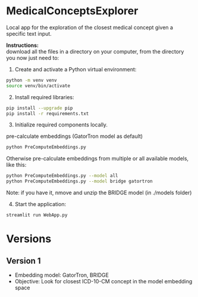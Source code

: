 # MedicalConceptsExplorer
Local app for the exploration of the closest medical concept given a specific text input. 

**Instructions:**<br>
download all the files in a directory on your computer, from the directory you now just need to:

1. Create and activate a Python virtual environment:
```bash
python -m venv venv
source venv/bin/activate
```

2. Install required libraries:
```bash
pip install --upgrade pip
pip install -r requirements.txt
```

3. Initialize required components locally.<br>

pre-calculate embeddings (GatorTron model as default)
```bash
python PreComputeEmbeddings.py
```
Otherwise pre-calculate embeddings from multiple or all available models, like this:
```bash
python PreComputeEmbeddings.py --model all
python PreComputeEmbeddings.py --model bridge gatortron
```
Note: if you have it, nmove and unzip the BRIDGE model (in ./models folder)

4. Start the application:
```bash
streamlit run WebApp.py
```

# Versions  

## Version 1
- Embedding model: GatorTron, BRIDGE
- Objective: Look for closest ICD-10-CM concept in the model embedding space
